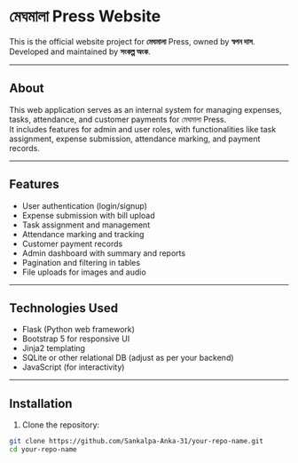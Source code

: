 # মেঘমালা Press Website

This is the official website project for **মেঘমালা** Press, owned by **স্বপন দাস**.  
Developed and maintained by **সংকল্প অংক**.

---

## About

This web application serves as an internal system for managing expenses, tasks, attendance, and customer payments for মেঘমালা Press.  
It includes features for admin and user roles, with functionalities like task assignment, expense submission, attendance marking, and payment records.

---

## Features

- User authentication (login/signup)
- Expense submission with bill upload
- Task assignment and management
- Attendance marking and tracking
- Customer payment records
- Admin dashboard with summary and reports
- Pagination and filtering in tables
- File uploads for images and audio

---

## Technologies Used

- Flask (Python web framework)
- Bootstrap 5 for responsive UI
- Jinja2 templating
- SQLite or other relational DB (adjust as per your backend)
- JavaScript (for interactivity)

---

## Installation

1. Clone the repository:

```bash
git clone https://github.com/Sankalpa-Anka-31/your-repo-name.git
cd your-repo-name

